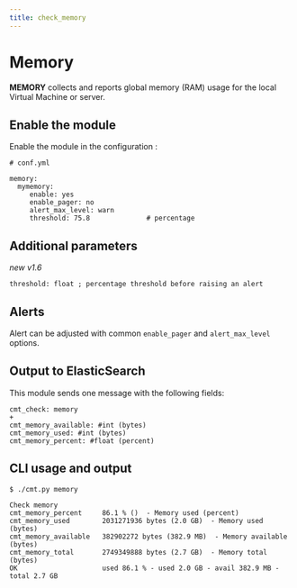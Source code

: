```yaml
---
title: check_memory
---
```


# Memory

**MEMORY** collects and reports global memory (RAM) usage for the local Virtual Machine or server.

## Enable the module

Enable the module in the configuration :

    # conf.yml

	memory:
  	  mymemory:
  	     enable: yes
  	     enable_pager: no
  	     alert_max_level: warn
  	     threshold: 75.8              # percentage

## Additional parameters
*new v1.6*

    threshold: float ; percentage threshold before raising an alert


## Alerts

Alert can be adjusted with common `enable_pager` and `alert_max_level` options.


## Output to ElasticSearch

This module sends one message with the following fields:

	cmt_check: memory
	+
	cmt_memory_available: #int (bytes)
	cmt_memory_used: #int (bytes)
	cmt_memory_percent: #float (percent)

## CLI usage and output

	$ ./cmt.py memory
	
	Check memory 
	cmt_memory_percent     86.1 % ()  - Memory used (percent)
	cmt_memory_used        2031271936 bytes (2.0 GB)  - Memory used (bytes)
	cmt_memory_available   382902272 bytes (382.9 MB)  - Memory available (bytes)
	cmt_memory_total       2749349888 bytes (2.7 GB)  - Memory total (bytes)
	OK                     used 86.1 % - used 2.0 GB - avail 382.9 MB - total 2.7 GB




